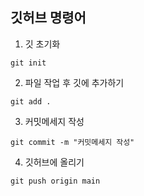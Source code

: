 깃허브 명령어
----------

1. 깃 초기화
```
git init
```

2. 파일 작업 후 깃에 추가하기
```
git add .
```

3. 커밋메세지 작성
```
git commit -m "커밋메세지 작성"
```

4. 깃허브에 올리기
```
git push origin main
```
